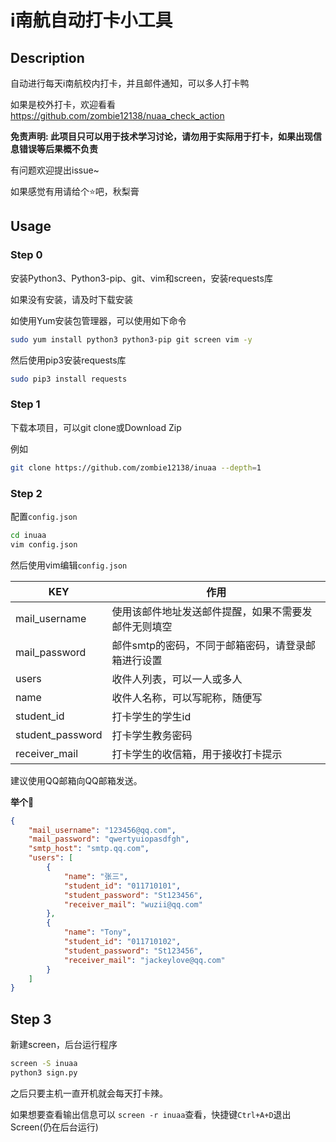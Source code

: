 # i南航自动打卡小工具

## Description

自动进行每天i南航校内打卡，并且邮件通知，可以多人打卡鸭

如果是校外打卡，欢迎看看<https://github.com/zombie12138/nuaa_check_action>

**免责声明: 此项目只可以用于技术学习讨论，请勿用于实际用于打卡，如果出现信息错误等后果概不负责**

有问题欢迎提出issue~

如果感觉有用请给个⭐吧，秋梨膏

## Usage

### Step 0

安装Python3、Python3-pip、git、vim和screen，安装requests库

如果没有安装，请及时下载安装

如使用Yum安装包管理器，可以使用如下命令
``` sh
sudo yum install python3 python3-pip git screen vim -y
```
然后使用pip3安装requests库
``` sh
sudo pip3 install requests
```

### Step 1

下载本项目，可以git clone或Download Zip

例如
``` sh
git clone https://github.com/zombie12138/inuaa --depth=1
```

### Step 2

配置`config.json`

``` sh
cd inuaa
vim config.json
```

然后使用vim编辑`config.json`

|  KEY   | 作用  |
|  ----  | ----  |
| mail_username  | 使用该邮件地址发送邮件提醒，如果不需要发邮件无则填空 |
| mail_password  | 邮件smtp的密码，不同于邮箱密码，请登录邮箱进行设置 |
|  users  |  收件人列表，可以一人或多人  |
|  name  |  收件人名称，可以写昵称，随便写  |
|  student_id  |  打卡学生的学生id  |
|  student_password  | 打卡学生教务密码  |
|  receiver_mail  | 打卡学生的收信箱，用于接收打卡提示  |

建议使用QQ邮箱向QQ邮箱发送。

**举个🌰**

``` json
{
    "mail_username": "123456@qq.com",
    "mail_password": "qwertyuiopasdfgh",
    "smtp_host": "smtp.qq.com",
    "users": [
        {
            "name": "张三",
            "student_id": "011710101",
            "student_password": "St123456",
            "receiver_mail": "wuzii@qq.com"
        },
        {
            "name": "Tony",
            "student_id": "011710102",
            "student_password": "St123456",
            "receiver_mail": "jackeylove@qq.com"
        }
    ]
}
```

## Step 3

新建screen，后台运行程序

``` bash
screen -S inuaa
python3 sign.py
```

之后只要主机一直开机就会每天打卡辣。

如果想要查看输出信息可以 `screen -r inuaa`查看，快捷键`Ctrl+A+D`退出Screen(仍在后台运行)
